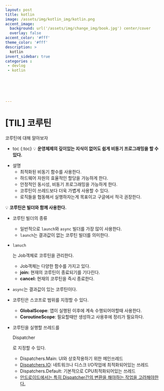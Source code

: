 ```yaml
---
layout: post
title: kotlin
image: /assets/img/kotlin_img/kotlin.png
accent_image: 
  background: url('/assets/img/change_img/book.jpg') center/cover
  overlay: false
accent_color: '#fff'
theme_color: '#fff'
description: >
  kotlin
invert_sidebar: true
categories :
 - devlog	
 - kotlin






---
```


# [TIL] 코루틴

코루틴에 대해 알아보자

* toc
{:toc}
💡 **운영체제의 깊이있는 지식이 없어도 쉽게 비동기 프로그래밍을 할 수 있다.**

- 설명
  - 최적화된 비동기 함수를 사용한다.
  - 하드웨어 자원의 효율적인 할당을 가능하게 한다.
  - 안정적인 동시성, 비동기 프로그래밍을 가능하게 한다.
  - 코루틴이 쓰레드보다 더욱 가볍게 사용할 수 있다.
  - 로직들을 협동해서 실행하자는게 목표이고 구글에서 적극 권장한다.

💡 **코루틴은 빌더와 함께 사용한다.**

- 코루틴 빌더의 종류

  - 일반적으로 `launch`와 `async` 빌더를 가장 많이 사용한다.
  - `launch`는 결과값이 없는 코루틴 빌더를 의미한다.

- ```
  lanuch
  ```

  는 Job객체로 코루틴을 관리한다.

  - Job객체는 다양한 함수를 가지고 있다.
  - **join:** 현재의 코루틴이 종료되기를 기다린다.
  - **cancel:** 현재의 코루틴을 즉시 종료한다.

- `async`는 결과값이 있는 코루틴이다.

- 코루틴은 스코프로 범위를 지정할 수 있다.

  - **GlobalScope**: 앱이 실행된 이후에 계속 수행되어야할때 사용한다.
  - **CoroutineScope**: 필요할때만 생성하고 사용후에 정리가 필요하다.

- 코루틴을 실행할 쓰레드를

   

  Dispatcher

  로 지정할 수 있다.

  - Dispatchers.Main: UI와 상호작용하기 위한 메인쓰레드
  - [Dispatchers.IO](http://dispatchers.io/): 네트워크나 디스크 I/O작업에 최적화되어있는 쓰레드
  - Dispatchers.Default: 기본적으로 CPU최적화되어있는 쓰레드
  - [안드로이드에서는 특히 Dispatcher간의 변환을 해야하는 작업을 고려해야한다.](https://kotlinlang.org/api/kotlinx.coroutines/kotlinx-coroutines-core/kotlinx.coroutines/with-context.html)

